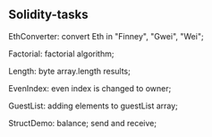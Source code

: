 ## Solidity-tasks

EthConverter: convert Eth in "Finney", "Gwei", "Wei";

Factorial: factorial algorithm;

Length: byte array.length results;

EvenIndex: even index is changed to owner;

GuestList: adding elements to guestList array;

StructDemo: balance; send and receive;
